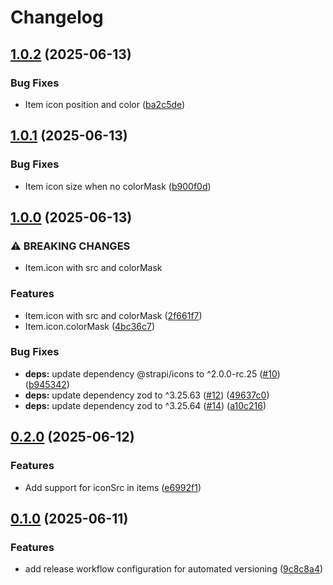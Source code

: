 # Changelog

## [1.0.2](https://github.com/ChristopheCVB/strapi-plugin-generic-custom-fields/compare/v1.0.1...v1.0.2) (2025-06-13)


### Bug Fixes

* Item icon position and color ([ba2c5de](https://github.com/ChristopheCVB/strapi-plugin-generic-custom-fields/commit/ba2c5de0fc52a2873b5812f7e1d93ee9058cc5e6))

## [1.0.1](https://github.com/ChristopheCVB/strapi-plugin-generic-custom-fields/compare/v1.0.0...v1.0.1) (2025-06-13)


### Bug Fixes

* Item icon size when no colorMask ([b900f0d](https://github.com/ChristopheCVB/strapi-plugin-generic-custom-fields/commit/b900f0d44e349a6cc60dd0c0e78c76ff023ae050))

## [1.0.0](https://github.com/ChristopheCVB/strapi-plugin-generic-custom-fields/compare/v0.2.0...v1.0.0) (2025-06-13)


### ⚠ BREAKING CHANGES

* Item.icon with src and colorMask

### Features

* Item.icon with src and colorMask ([2f661f7](https://github.com/ChristopheCVB/strapi-plugin-generic-custom-fields/commit/2f661f74bd0a398f7c2ce0ea25f9c4725483315c))
* Item.icon.colorMask ([4bc36c7](https://github.com/ChristopheCVB/strapi-plugin-generic-custom-fields/commit/4bc36c771cdc401241bd9b9e6ea4e69b6459ac0e))


### Bug Fixes

* **deps:** update dependency @strapi/icons to ^2.0.0-rc.25 ([#10](https://github.com/ChristopheCVB/strapi-plugin-generic-custom-fields/issues/10)) ([b945342](https://github.com/ChristopheCVB/strapi-plugin-generic-custom-fields/commit/b945342f6e33e2af26abc9396c2e71550a2fc9fd))
* **deps:** update dependency zod to ^3.25.63 ([#12](https://github.com/ChristopheCVB/strapi-plugin-generic-custom-fields/issues/12)) ([49637c0](https://github.com/ChristopheCVB/strapi-plugin-generic-custom-fields/commit/49637c0df0df1bd34f6c48ca07ca475c6ed871d8))
* **deps:** update dependency zod to ^3.25.64 ([#14](https://github.com/ChristopheCVB/strapi-plugin-generic-custom-fields/issues/14)) ([a10c216](https://github.com/ChristopheCVB/strapi-plugin-generic-custom-fields/commit/a10c216085d1be8a2d30537a2f4ad60ae3d7f9b7))

## [0.2.0](https://github.com/ChristopheCVB/strapi-plugin-generic-custom-fields/compare/v0.1.0...v0.2.0) (2025-06-12)


### Features

* Add support for iconSrc in items ([e6992f1](https://github.com/ChristopheCVB/strapi-plugin-generic-custom-fields/commit/e6992f100ee42a0c7fe4855c88239e9a1c44a0bb))

## [0.1.0](https://github.com/ChristopheCVB/strapi-plugin-generic-custom-fields/compare/0.0.9...v0.1.0) (2025-06-11)


### Features

* add release workflow configuration for automated versioning ([9c8c8a4](https://github.com/ChristopheCVB/strapi-plugin-generic-custom-fields/commit/9c8c8a4d0559a488ac67622ac2b0120466b6c116))
